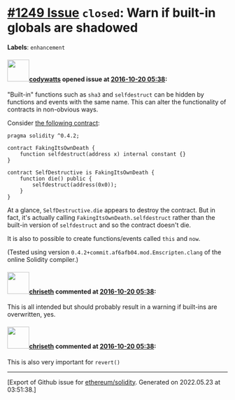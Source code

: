 # [\#1249 Issue](https://github.com/ethereum/solidity/issues/1249) `closed`: Warn if built-in globals are shadowed
**Labels**: `enhancement`


#### <img src="https://avatars.githubusercontent.com/u/6081701?u=1f6e1161dba35bee194be50da9203e3c56ac4d66&v=4" width="50">[codywatts](https://github.com/codywatts) opened issue at [2016-10-20 05:38](https://github.com/ethereum/solidity/issues/1249):

"Built-in" functions such as `sha3` and `selfdestruct` can be hidden by functions and events with the same name. This can alter the functionality of contracts in non-obvious ways.

Consider [the following contract](https://ethereum.github.io/browser-solidity/#gist=d90c5a799aab7a1595e9c62a0c80a0d4):

```
pragma solidity ^0.4.2;

contract FakingItsOwnDeath {
    function selfdestruct(address x) internal constant {}
}

contract SelfDestructive is FakingItsOwnDeath {
    function die() public {
        selfdestruct(address(0x0));
    }
}
```

At a glance, `SelfDestructive.die` appears to destroy the contract. But in fact, it's actually calling `FakingItsOwnDeath.selfdestruct` rather than the built-in version of `selfdestruct` and so the contract doesn't die.

It is also to possible to create functions/events called `this` and `now`.

(Tested using version `0.4.2+commit.af6afb04.mod.Emscripten.clang` of the online Solidity compiler.)


#### <img src="https://avatars.githubusercontent.com/u/9073706?v=4" width="50">[chriseth](https://github.com/chriseth) commented at [2016-10-20 05:38](https://github.com/ethereum/solidity/issues/1249#issuecomment-255040643):

This is all intended but should probably result in a warning if built-ins are overwritten, yes.

#### <img src="https://avatars.githubusercontent.com/u/9073706?v=4" width="50">[chriseth](https://github.com/chriseth) commented at [2016-10-20 05:38](https://github.com/ethereum/solidity/issues/1249#issuecomment-288661026):

This is also very important for `revert()`


-------------------------------------------------------------------------------



[Export of Github issue for [ethereum/solidity](https://github.com/ethereum/solidity). Generated on 2022.05.23 at 03:51:38.]
